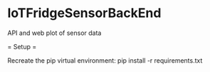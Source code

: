 # IoTFridgeSensorBackEnd
API and web plot of sensor data

= Setup =

Recreate the pip virtual environment:
pip install -r requirements.txt
